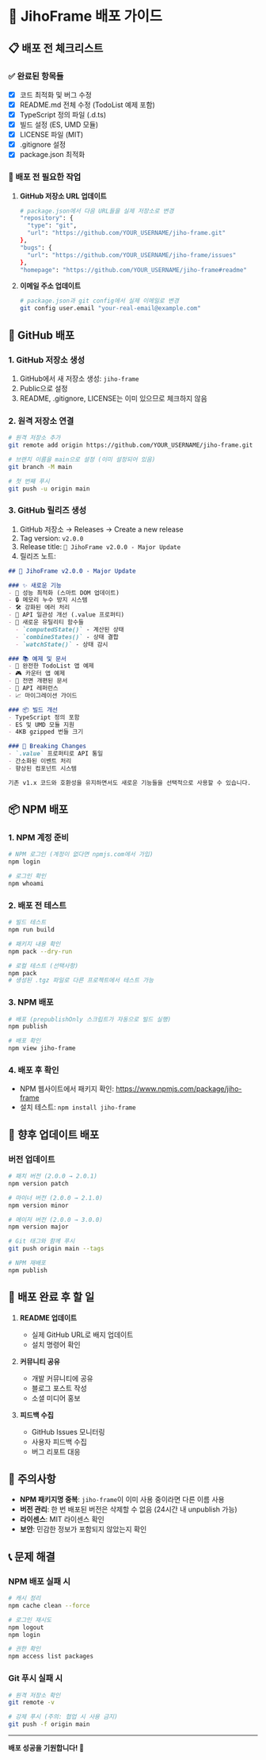 # 🚀 JihoFrame 배포 가이드

## 📋 배포 전 체크리스트

### ✅ 완료된 항목들
- [x] 코드 최적화 및 버그 수정
- [x] README.md 전체 수정 (TodoList 예제 포함)
- [x] TypeScript 정의 파일 (.d.ts)
- [x] 빌드 설정 (ES, UMD 모듈)
- [x] LICENSE 파일 (MIT)
- [x] .gitignore 설정
- [x] package.json 최적화

### 🔧 배포 전 필요한 작업

1. **GitHub 저장소 URL 업데이트**
   ```bash
   # package.json에서 다음 URL들을 실제 저장소로 변경
   "repository": {
     "type": "git",
     "url": "https://github.com/YOUR_USERNAME/jiho-frame.git"
   },
   "bugs": {
     "url": "https://github.com/YOUR_USERNAME/jiho-frame/issues"
   },
   "homepage": "https://github.com/YOUR_USERNAME/jiho-frame#readme"
   ```

2. **이메일 주소 업데이트**
   ```bash
   # package.json과 git config에서 실제 이메일로 변경
   git config user.email "your-real-email@example.com"
   ```

## 🐙 GitHub 배포

### 1. GitHub 저장소 생성
1. GitHub에서 새 저장소 생성: `jiho-frame`
2. Public으로 설정
3. README, .gitignore, LICENSE는 이미 있으므로 체크하지 않음

### 2. 원격 저장소 연결
```bash
# 원격 저장소 추가
git remote add origin https://github.com/YOUR_USERNAME/jiho-frame.git

# 브랜치 이름을 main으로 설정 (이미 설정되어 있음)
git branch -M main

# 첫 번째 푸시
git push -u origin main
```

### 3. GitHub 릴리즈 생성
1. GitHub 저장소 → Releases → Create a new release
2. Tag version: `v2.0.0`
3. Release title: `🚀 JihoFrame v2.0.0 - Major Update`
4. 릴리즈 노트:
```markdown
## 🎉 JihoFrame v2.0.0 - Major Update

### ✨ 새로운 기능
- 🚀 성능 최적화 (스마트 DOM 업데이트)
- 🔒 메모리 누수 방지 시스템
- 🛠️ 강화된 에러 처리
- 🎯 API 일관성 개선 (.value 프로퍼티)
- 🧠 새로운 유틸리티 함수들
  - `computedState()` - 계산된 상태
  - `combineStates()` - 상태 결합
  - `watchState()` - 상태 감시

### 📚 예제 및 문서
- 📝 완전한 TodoList 앱 예제
- 🎮 카운터 앱 예제
- 📖 전면 개편된 문서
- 🔧 API 레퍼런스
- 📈 마이그레이션 가이드

### 📦 빌드 개선
- TypeScript 정의 포함
- ES 및 UMD 모듈 지원
- 4KB gzipped 번들 크기

### 🔄 Breaking Changes
- `.value` 프로퍼티로 API 통일
- 간소화된 이벤트 처리
- 향상된 컴포넌트 시스템

기존 v1.x 코드와 호환성을 유지하면서도 새로운 기능들을 선택적으로 사용할 수 있습니다.
```

## 📦 NPM 배포

### 1. NPM 계정 준비
```bash
# NPM 로그인 (계정이 없다면 npmjs.com에서 가입)
npm login

# 로그인 확인
npm whoami
```

### 2. 배포 전 테스트
```bash
# 빌드 테스트
npm run build

# 패키지 내용 확인
npm pack --dry-run

# 로컬 테스트 (선택사항)
npm pack
# 생성된 .tgz 파일로 다른 프로젝트에서 테스트 가능
```

### 3. NPM 배포
```bash
# 배포 (prepublishOnly 스크립트가 자동으로 빌드 실행)
npm publish

# 배포 확인
npm view jiho-frame
```

### 4. 배포 후 확인
- NPM 웹사이트에서 패키지 확인: https://www.npmjs.com/package/jiho-frame
- 설치 테스트: `npm install jiho-frame`

## 🔄 향후 업데이트 배포

### 버전 업데이트
```bash
# 패치 버전 (2.0.0 → 2.0.1)
npm version patch

# 마이너 버전 (2.0.0 → 2.1.0)
npm version minor

# 메이저 버전 (2.0.0 → 3.0.0)
npm version major

# Git 태그와 함께 푸시
git push origin main --tags

# NPM 재배포
npm publish
```

## 🎯 배포 완료 후 할 일

1. **README 업데이트**
   - 실제 GitHub URL로 배지 업데이트
   - 설치 명령어 확인

2. **커뮤니티 공유**
   - 개발 커뮤니티에 공유
   - 블로그 포스트 작성
   - 소셜 미디어 홍보

3. **피드백 수집**
   - GitHub Issues 모니터링
   - 사용자 피드백 수집
   - 버그 리포트 대응

## 🚨 주의사항

- **NPM 패키지명 중복**: `jiho-frame`이 이미 사용 중이라면 다른 이름 사용
- **버전 관리**: 한 번 배포된 버전은 삭제할 수 없음 (24시간 내 unpublish 가능)
- **라이센스**: MIT 라이센스 확인
- **보안**: 민감한 정보가 포함되지 않았는지 확인

## 📞 문제 해결

### NPM 배포 실패 시
```bash
# 캐시 정리
npm cache clean --force

# 로그인 재시도
npm logout
npm login

# 권한 확인
npm access list packages
```

### Git 푸시 실패 시
```bash
# 원격 저장소 확인
git remote -v

# 강제 푸시 (주의: 협업 시 사용 금지)
git push -f origin main
```

---

**배포 성공을 기원합니다! 🎉** 